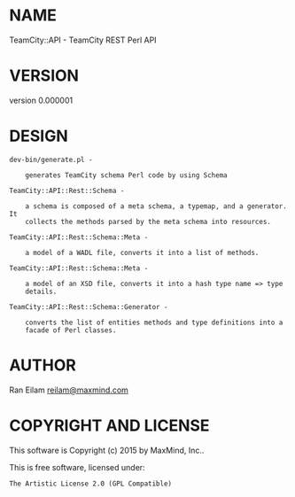 # NAME

TeamCity::API - TeamCity REST Perl API

# VERSION

version 0.000001

# DESIGN

    dev-bin/generate.pl -

        generates TeamCity schema Perl code by using Schema

    TeamCity::API::Rest::Schema -

        a schema is composed of a meta schema, a typemap, and a generator. It
        collects the methods parsed by the meta schema into resources.

    TeamCity::API::Rest::Schema::Meta -

        a model of a WADL file, converts it into a list of methods.

    TeamCity::API::Rest::Schema::Meta -

        a model of an XSD file, converts it into a hash type name => type
        details.

    TeamCity::API::Rest::Schema::Generator -

        converts the list of entities methods and type definitions into a
        facade of Perl classes.


# AUTHOR

Ran Eilam <reilam@maxmind.com>

# COPYRIGHT AND LICENSE

This software is Copyright (c) 2015 by MaxMind, Inc..

This is free software, licensed under:

    The Artistic License 2.0 (GPL Compatible)
